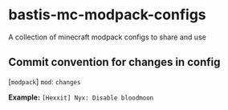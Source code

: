 # bastis-mc-modpack-configs
A collection of minecraft modpack configs to share and use

## Commit convention for changes in config
[`modpack`] `mod`: `changes`

**Example:**
`[Hexxit] Nyx: Disable bloodmoon`
